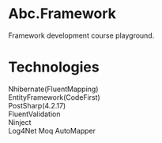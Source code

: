 # Abc.Framework
Framework development course playground.

# Technologies   
Nhibernate(FluentMapping)    
EntityFramework(CodeFirst)    
PostSharp(4.2.17)   
FluentValidation   
Ninject   
Log4Net
Moq
AutoMapper
